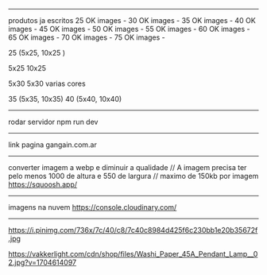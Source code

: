 ________________________________

produtos ja escritos
25 OK images - 
30 OK images -
35 OK images -
40 OK images - 
45 OK images -
50 OK images -
55 OK images -
60 OK images -
65 OK images -
70 OK images -
75 OK images -

25 (5x25, 10x25 )

5x25
10x25

5x30
5x30 varias cores

35 (5x35, 10x35)
40 (5x40, 10x40)

________________________________

rodar servidor
npm run dev

________________________________

link pagina
gangain.com.ar

________________________________

converter imagem a webp e diminuir a qualidade // A imagem precisa ter pelo menos 1000 de altura e 550 de largura // maximo de 150kb por imagem
https://squoosh.app/

________________________________

imagens na nuvem
https://console.cloudinary.com/

________________________________
https://i.pinimg.com/736x/7c/40/c8/7c40c8984d425f6c230bb1e20b35672f.jpg

https://vakkerlight.com/cdn/shop/files/Washi_Paper_45A_Pendant_Lamp__02.jpg?v=1704614097